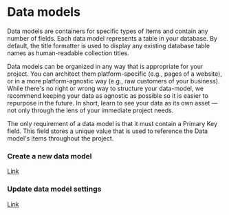 # Data models

Data models are containers for specific types of Items and contain any number of fields. Each data model represents a table in your database. By default, the title formatter is used to display any existing database table names as human-readable collection titles. 

Data models can be organized in any way that is appropriate for your project. You can architect them platform-specific (e.g., pages of a website), or in a more platform-agnostic way (e.g., raw customers of your business). While there's no right or wrong way to structure your data-model, we recommend keeping your data as agnostic as possible so it is easier to repurpose in the future. In short, learn to see your data as its own asset — not only through the lens of your immediate project needs.

The only requirement of a data model is that it must contain a Primary Key field. This field stores a unique value that is used to reference the Data model's items throughout the project.

### Create a new data model

[Link](https://fs-xper--general.s3.amazonaws.com/docs/add+data+model.mov ':include :type=video width=100% height=400px controls=true')

### Update data model settings

[Link](https://fs-xper--general.s3.amazonaws.com/docs/update+data+model.mov ':include :type=video width=100% height=400px controls=true')

